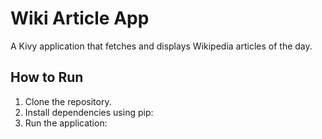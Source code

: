 # Wiki Article App

A Kivy application that fetches and displays Wikipedia articles of the day.

## How to Run

1. Clone the repository.
2. Install dependencies using pip:
3. Run the application:
